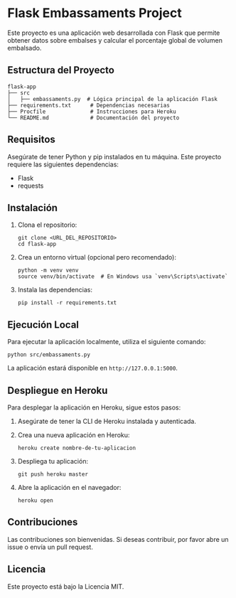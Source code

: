 # Flask Embassaments Project

Este proyecto es una aplicación web desarrollada con Flask que permite obtener datos sobre embalses y calcular el porcentaje global de volumen embalsado.

## Estructura del Proyecto

```
flask-app
├── src
│   ├── embassaments.py  # Lógica principal de la aplicación Flask
├── requirements.txt      # Dependencias necesarias
├── Procfile              # Instrucciones para Heroku
└── README.md             # Documentación del proyecto
```

## Requisitos

Asegúrate de tener Python y pip instalados en tu máquina. Este proyecto requiere las siguientes dependencias:

- Flask
- requests

## Instalación

1. Clona el repositorio:

   ```
   git clone <URL_DEL_REPOSITORIO>
   cd flask-app
   ```

2. Crea un entorno virtual (opcional pero recomendado):

   ```
   python -m venv venv
   source venv/bin/activate  # En Windows usa `venv\Scripts\activate`
   ```

3. Instala las dependencias:

   ```
   pip install -r requirements.txt
   ```

## Ejecución Local

Para ejecutar la aplicación localmente, utiliza el siguiente comando:

```
python src/embassaments.py
```

La aplicación estará disponible en `http://127.0.0.1:5000`.

## Despliegue en Heroku

Para desplegar la aplicación en Heroku, sigue estos pasos:

1. Asegúrate de tener la CLI de Heroku instalada y autenticada.
2. Crea una nueva aplicación en Heroku:

   ```
   heroku create nombre-de-tu-aplicacion
   ```

3. Despliega tu aplicación:

   ```
   git push heroku master
   ```

4. Abre la aplicación en el navegador:

   ```
   heroku open
   ```

## Contribuciones

Las contribuciones son bienvenidas. Si deseas contribuir, por favor abre un issue o envía un pull request.

## Licencia

Este proyecto está bajo la Licencia MIT.